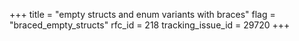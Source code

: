 +++
title = "empty structs and enum variants with braces"
flag = "braced_empty_structs"
rfc_id = 218
tracking_issue_id = 29720
+++
